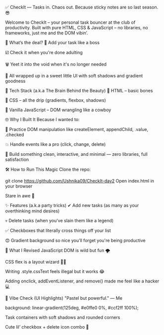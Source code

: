 ✅ CheckIt –– Tasks in. Chaos out.
Because sticky notes are so last season. 😎

Welcome to CheckIt – your personal task bouncer at the club of productivity.
Built with pure HTML, CSS & JavaScript – no libraries, no frameworks, just me and the DOM vibin’.

🎯 What’s the deal?
🚀 Add your task like a boss

☑️ Check it when you're done adulting

🗑️ Yeet it into the void when it's no longer needed

🎨 All wrapped up in a sweet little UI with soft shadows and gradient goodness

🧪 Tech Stack (a.k.a The Brain Behind the Beauty)
🧱 HTML – basic bones

💅 CSS – all the drip (gradients, flexbox, shadows)

🧠 Vanilla JavaScript – DOM wrangling like a cowboy

🤓 Why I Built It
Because I wanted to:

🎯 Practice DOM manipulation like createElement, appendChild, .value, .checked

💥 Handle events like a pro (click, change, delete)

🧼 Build something clean, interactive, and minimal — zero libraries, full satisfaction

🛠 How to Run This Magic
Clone the repo:

git clone https://github.com/Ushnika09/CheckIt-day2
Open index.html in your browser

Stare in awe 🤯

✨ Features (a.k.a party tricks)
✔ Add new tasks (as many as your overthinking mind desires)

💀 Delete tasks (when you've slain them like a legend)

✅ Checkboxes that literally cross things off your list

😍 Gradient background so nice you’ll forget you're being productive

🧠 What I Revised
JavaScript DOM is wild but fun 🌪

CSS flex is a layout wizard 🧙‍♂️

Writing .style.cssText feels illegal but it works 😂

Adding onclick, addEventListener, and remove() made me feel like a hacker 💻

🎨 Vibe Check (UI Highlights)
"Pastel but powerful." — Me

background: linear-gradient(125deg, #e0ffe0 0%, #ccf2ff 100%);

Task containers with soft shadows and rounded corners

Cute lil’ checkbox + delete icon combo 🥹
